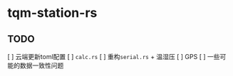 # tqm-station-rs

## TODO
[ ] 云端更新toml配置
[ ] `calc.rs`
[ ] 重构`serial.rs` + 温湿压
[ ] GPS
[ ] 一些可能的数据一致性问题